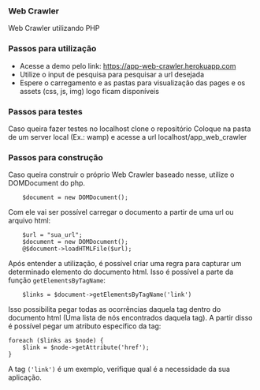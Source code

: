 ### Web Crawler

Web Crawler utilizando PHP

### Passos para utilização

- Acesse a demo pelo link: https://app-web-crawler.herokuapp.com
- Utilize o input de pesquisa para pesquisar a url desejada
- Espere o carregamento e as pastas para visualização das pages e os assets (css, js, img) logo ficam disponíveis

### Passos para testes

Caso queira fazer testes no localhost clone o repositório
Coloque na pasta de um server local (Ex.: wamp) e acesse a url localhost/app_web_crawler

### Passos para construção

Caso queira construir o próprio Web Crawler baseado nesse, utilize o DOMDocument do php.

```
    $document = new DOMDocument();
```

Com ele vai ser possível carregar o documento a partir de uma url ou arquivo html:

```
    $url = "sua_url";
    $document = new DOMDocument();
    @$document->loadHTMLFile($url);

```

Após entender a utilização, é possível criar uma regra para capturar um determinado elemento do documento html. Isso é possível a parte da função ```getElementsByTagName```: 

```
    $links = $document->getElementsByTagName('link')
```

Isso possibilita pegar todas as ocorrências daquela tag dentro do documento html (Uma lista de nós encontrados daquela tag).
A partir disso é possível pegar um atributo específico da tag:

```
foreach ($links as $node) {
    $link = $node->getAttribute('href');
}
```

A tag ```('link')``` é um exemplo, verifique qual é a necessidade da sua aplicação.
